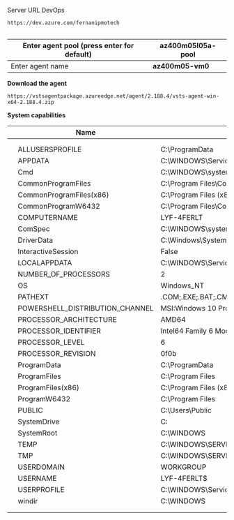 Server URL DevOps

````
https://dev.azure.com/fernanipmotech
````





````

````

| Enter agent pool (press enter for default) | **az400m05l05a-pool** |
| ------------------------------------------ | --------------------- |
| Enter agent name                           | **az400m05-vm0**      |

**Download the agent**

````
https://vstsagentpackage.azureedge.net/agent/2.188.4/vsts-agent-win-x64-2.188.4.zip
````



**System capabilities**

|      | Name                            | Value                                                     |      |      |
| ---- | ------------------------------- | --------------------------------------------------------- | ---- | ---- |
|      |                                 |                                                           |      |      |
|      |                                 |                                                           |      |      |
|      | ALLUSERSPROFILE                 | C:\ProgramData                                            |      |      |
|      | APPDATA                         | C:\WINDOWS\ServiceProfiles\NetworkService\AppData\Roaming |      |      |
|      | Cmd                             | C:\WINDOWS\system32\cmd.exe                               |      |      |
|      | CommonProgramFiles              | C:\Program Files\Common Files                             |      |      |
|      | CommonProgramFiles(x86)         | C:\Program Files (x86)\Common Files                       |      |      |
|      | CommonProgramW6432              | C:\Program Files\Common Files                             |      |      |
|      | COMPUTERNAME                    | LYF-4FERLT                                                |      |      |
|      | ComSpec                         | C:\WINDOWS\system32\cmd.exe                               |      |      |
|      | DriverData                      | C:\Windows\System32\Drivers\DriverData                    |      |      |
|      | InteractiveSession              | False                                                     |      |      |
|      | LOCALAPPDATA                    | C:\WINDOWS\ServiceProfiles\NetworkService\AppData\Local   |      |      |
|      | NUMBER_OF_PROCESSORS            | 2                                                         |      |      |
|      | OS                              | Windows_NT                                                |      |      |
|      | PATHEXT                         | .COM;.EXE;.BAT;.CMD;.VBS;.VBE;.JS;.JSE;.WSF;.WSH;.MSC     |      |      |
|      | POWERSHELL_DISTRIBUTION_CHANNEL | MSI:Windows 10 Pro                                        |      |      |
|      | PROCESSOR_ARCHITECTURE          | AMD64                                                     |      |      |
|      | PROCESSOR_IDENTIFIER            | Intel64 Family 6 Model 15 Stepping 11, GenuineIntel       |      |      |
|      | PROCESSOR_LEVEL                 | 6                                                         |      |      |
|      | PROCESSOR_REVISION              | 0f0b                                                      |      |      |
|      | ProgramData                     | C:\ProgramData                                            |      |      |
|      | ProgramFiles                    | C:\Program Files                                          |      |      |
|      | ProgramFiles(x86)               | C:\Program Files (x86)                                    |      |      |
|      | ProgramW6432                    | C:\Program Files                                          |      |      |
|      | PUBLIC                          | C:\Users\Public                                           |      |      |
|      | SystemDrive                     | C:                                                        |      |      |
|      | SystemRoot                      | C:\WINDOWS                                                |      |      |
|      | TEMP                            | C:\WINDOWS\SERVIC~1\NETWOR~1\AppData\Local\Temp           |      |      |
|      | TMP                             | C:\WINDOWS\SERVIC~1\NETWOR~1\AppData\Local\Temp           |      |      |
|      | USERDOMAIN                      | WORKGROUP                                                 |      |      |
|      | USERNAME                        | LYF-4FERLT$                                               |      |      |
|      | USERPROFILE                     | C:\WINDOWS\ServiceProfiles\NetworkService                 |      |      |
|      | windir                          | C:\WINDOWS                                                |      |      |
|      |                                 |                                                           |      |      |
|      |                                 |                                                           |      |      |
